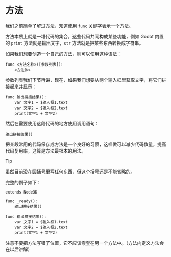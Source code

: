 # 方法

我们之前简单了解过方法，知道使用 `func` 关键字表示一个方法。

方法本质上就是一堆代码的集合，这些代码共同构成某些功能，例如 Godot 内置的 `print` 方法就是输出文字，`str` 方法就是把某些东西转换成字符串。

如果我们想要创造一个自己的方法，则可以使用这种语法：

```
func <方法名称>([参数列表]):
    <方法体>
```

参数列表我们下节再讲，现在，如果我们想要从两个输入框里获取文字，将它们拼接起来并显示：

```gdscript
func 输出拼接结果():
    var 文字1 = $输入框1.text
    var 文字2 = $输入框2.text
    print(文字1 + 文字2)
```

然后在需要使用这段代码的地方使用调用语句：

```gdscript
输出拼接结果()
```

把某段常用的代码保存成方法是一个良好的习惯，这样做可以减少代码数量，提高代码复用率，这算是方法最根本的用法。

> [!tip]
>
> 虽然目前没在圆括号里写任何东西，但这个括号还是不能省略的。

完整的例子如下：

```gdscript
extends Node3D

func _ready():
	输出拼接结果()
	
func 输出拼接结果():
	var 文字1 = $输入框1.text
	var 文字2 = $输入框2.text
	print(文字1 + 文字2)
```

注意不要把方法写错了位置，它不应该嵌套在另一个方法中。（方法内定义方法会在以后讲解）